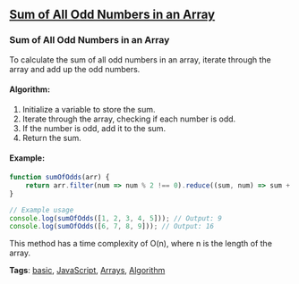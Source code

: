 ## [Sum of All Odd Numbers in an Array](#sum-of-all-odd-numbers-in-an-array)

### Sum of All Odd Numbers in an Array

To calculate the sum of all odd numbers in an array, iterate through the array and add up the odd numbers.

#### Algorithm:
1. Initialize a variable to store the sum.
2. Iterate through the array, checking if each number is odd.
3. If the number is odd, add it to the sum.
4. Return the sum.

#### Example:
```javascript
function sumOfOdds(arr) {
    return arr.filter(num => num % 2 !== 0).reduce((sum, num) => sum + num, 0);
}

// Example usage
console.log(sumOfOdds([1, 2, 3, 4, 5])); // Output: 9
console.log(sumOfOdds([6, 7, 8, 9])); // Output: 16
```

This method has a time complexity of O(n), where n is the length of the array.

**Tags**: [basic](./level/basic), [JavaScript](./theme/javascript), [Arrays](./theme/arrays), [Algorithm](./theme/algorithm)


